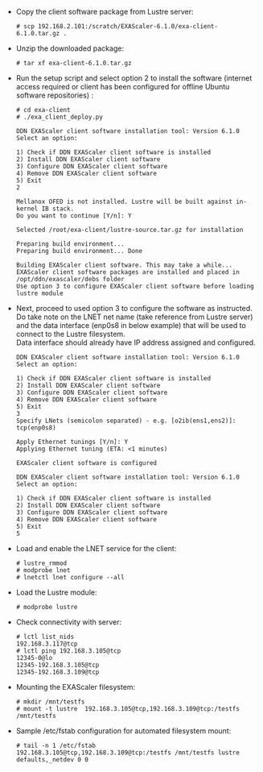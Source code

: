 - Copy the client software package from Lustre server:
  ```
  # scp 192.168.2.101:/scratch/EXAScaler-6.1.0/exa-client-6.1.0.tar.gz .
  ```

- Unzip the downloaded package:
  ```
  # tar xf exa-client-6.1.0.tar.gz
  ```

- Run the setup script and select option 2 to install the software (internet access required or client has been configured for offline Ubuntu software repositories) :
  ```
  # cd exa-client
  # ./exa_client_deploy.py

  DDN EXAScaler client software installation tool: Version 6.1.0
  Select an option:

  1) Check if DDN EXAScaler client software is installed
  2) Install DDN EXAScaler client software
  3) Configure DDN EXAScaler client software
  4) Remove DDN EXAScaler client software
  5) Exit
  2

  Mellanox OFED is not installed. Lustre will be built against in-kernel IB stack.
  Do you want to continue [Y/n]: Y

  Selected /root/exa-client/lustre-source.tar.gz for installation

  Preparing build environment...
  Preparing build environment... Done

  Building EXAScaler client software. This may take a while...
  EXAScaler client software packages are installed and placed in /opt/ddn/exascaler/debs folder
  Use option 3 to configure EXAScaler client software before loading lustre module
  ```

- Next, proceed to used option 3 to configure the software as instructed.  
  Do take note on the LNET net name (take reference from Lustre server) and the data interface (enp0s8 in below example) that will be used to connect to the Lustre filesystem.  
  Data interface should already have IP address assigned and configured.  
  ```
  DDN EXAScaler client software installation tool: Version 6.1.0
  Select an option:

  1) Check if DDN EXAScaler client software is installed
  2) Install DDN EXAScaler client software
  3) Configure DDN EXAScaler client software
  4) Remove DDN EXAScaler client software
  5) Exit
  3
  Specify LNets (semicolon separated) - e.g. [o2ib(ens1,ens2)]: tcp(enp0s8)

  Apply Ethernet tunings [Y/n]: Y
  Applying Ethernet tuning (ETA: <1 minutes)

  EXAScaler client software is configured

  DDN EXAScaler client software installation tool: Version 6.1.0
  Select an option:

  1) Check if DDN EXAScaler client software is installed
  2) Install DDN EXAScaler client software
  3) Configure DDN EXAScaler client software
  4) Remove DDN EXAScaler client software
  5) Exit
  5
  ```

- Load and enable the LNET service for the client:
  ```
  # lustre_rmmod 
  # modprobe lnet
  # lnetctl lnet configure --all
  ```

- Load the Lustre module:
  ```
  # modprobe lustre
  ```

- Check connectivity with server:
  ```
  # lctl list_nids
  192.168.3.117@tcp
  # lctl ping 192.168.3.105@tcp
  12345-0@lo
  12345-192.168.3.105@tcp
  12345-192.168.3.109@tcp
  ```

- Mounting the EXAScaler filesystem:
  ```
  # mkdir /mnt/testfs
  # mount -t lustre  192.168.3.105@tcp,192.168.3.109@tcp:/testfs /mnt/testfs
  ```

- Sample /etc/fstab configuration for automated filesystem mount:
  ```
  # tail -n 1 /etc/fstab
  192.168.3.105@tcp,192.168.3.109@tcp:/testfs /mnt/testfs lustre defaults,_netdev 0 0
  ```
